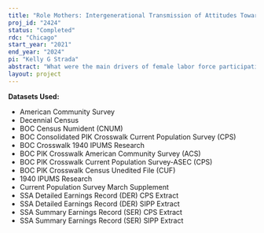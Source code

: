 ```yaml
---
title: "Role Mothers: Intergenerational Transmission of Attitudes Towards Work"
proj_id: "2424"
status: "Completed"
rdc: "Chicago"
start_year: "2021"
end_year: "2024"
pi: "Kelly G Strada"
abstract: "What were the main drivers of female labor force participation during World War II? Were there long-term consequences for women who entered the workforce and for their children? In order to address these questions, I make use of the Census Numident File combined with the 1940 Census to construct a novel intercensal measure of labor force entry--SSN first issuance--for the wives of draft-eligible men. After linking these data to the WWII Enlistment Records, I exploit the draft lottery to construct an individual-level instrument for married women's workforce entry. In doing so, I can disentangle the supply and demand-side drivers of female labor supply during WWII--the former being proxied by government spending by town--conditional on a rich set of covariates. Furthermore, I plan to leverage the longitudinal structure of PIK-ed mandatory surveys to assess the long-term consequences of female entry. Specifically, by using reduced form evidence and instrumental variable techniques, I intend to assess whether being a working woman increased the likelihood of divorce and whether the outcomes of children of working mothers differed substantially from those of non-working mothers. In order to address identification concerns, I plan to extend the analysis to elicit random variation in the entry of female neighbors. Preliminary results suggest that a man's draft status (and timing) strongly predicts his wife's labor force entry: by accessing RDC data I wish to evaluate whether women paid a social cost for working and if their children benefited from having a working mother."
layout: project
---
```


**Datasets Used:**

  - American Community Survey 
  - Decennial Census 
  - BOC Census Numident (CNUM) 
  - BOC Consolidated PIK Crosswalk Current Population Survey (CPS) 
  - BOC Crosswalk 1940 IPUMS Research 
  - BOC PIK Crosswalk American Community Survey (ACS) 
  - BOC PIK Crosswalk Current Population Survey-ASEC (CPS) 
  - BOC PIK Crosswalk Census Unedited File (CUF) 
  - 1940 IPUMS Research 
  - Current Population Survey March Supplement 
  - SSA Detailed Earnings Record (DER) CPS Extract 
  - SSA Detailed Earnings Record (DER) SIPP Extract 
  - SSA Summary Earnings Record (SER) CPS Extract 
  - SSA Summary Earnings Record (SER) SIPP Extract 

